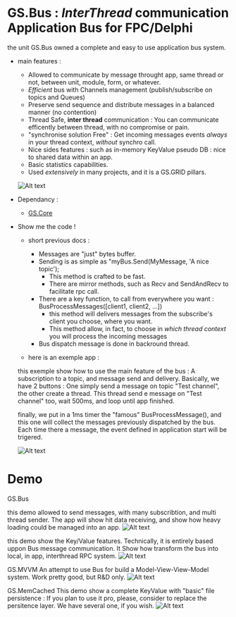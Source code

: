 # GS.Bus : *InterThread* communication Application Bus for FPC/Delphi
  
  the unit GS.Bus owned a complete and easy to use application bus system.
  
- main features : 
  - Allowed to communicate by message throught app, same thread or not, between unit, module, form, or whatever.
  - *Efficient* bus with Channels management (publish/subscribe on topics and Queues)
  - Preserve send sequence and distribute messages in a balanced manner (no contention)
  - Thread Safe, **inter thread** communication : You can communicate efficently between thread, with no compromise or pain.
  - "synchronise solution Free" : Get incoming messages events *always* in your thread context, *without* synchro call.
  - Nice sides features : such as in-memory KeyValue pseudo DB : nice to shared data within an app.
  - Basic statistics capabilities.
  - Used *extensively* in many projects, and it is a GS.GRID pillars.
  
  ![Alt text](/../master/Ressources/BusSchema.png?raw=true "")
  
- Dependancy : 
  - [GS.Core](https://github.com/VincentGsell/GS.Core)
  
- Show me the code !

  - short previous docs : 
    - Messages are "just" bytes buffer.
    - Sending is as simple as "myBus.Send(MyMessage, 'A nice topic');
      - This method is crafted to be fast.
      - There are mirror methods, such as Recv and SendAndRecv to facilitate rpc call.
    - There are a key function, to call from everywhere you want : BusProcessMessages([client1, client2, ...])
      - this method will delivers messages from the subscribe's client you choose, where you want.
      - This method allow, in fact, to choose in *which thread context* you will process the incoming messages
    - Bus dispatch message is done in backround thread.
	  	  
  - here is an exemple app : 
  
  this exemple show how to use the main feature of the bus : A subscription to a topic, and message send and delivery.
  Basically, we have 2 buttons : One simply send a message on topic "Test channel", the other create a thread.
  This thread send e message on "Test channel" too, wait 500ms, and loop until app finished.
  
  finally, we put in a 1ms timer the "famous" BusProcessMessage(), and this one will collect the messages previously dispatched by the bus.
  Each time there a message, the event defined in application start will be trigered.
  
  ![Alt text](/../master/Ressources/MinimalBusExemple.png?raw=true "")
  
	  



# Demo
  
  GS.Bus
  
  this demo allowed to send messages, with many subscribtion, and multi thread sender.
  The app will show hit data receiving, and show how heavy loading could be managed into an app.
  ![Alt text](/../master/Ressources/busbench.png?raw=true "")
  
  
  this demo show the Key/Value features.
  Technically, it is entirely based uppon Bus message communication. It Show how transform the bus into local, in app, interthread RPC system.
  ![Alt text](/../master/Ressources/busbench_kv.png?raw=true "")  
  
  GS.MVVM
  An attempt to use Bus for build a Model-View-View-Model system. Work pretty good, but R&D only. 
  ![Alt text](/../master/Ressources/mvvm.png?raw=true "")
  
  
  GS.MemCached
  This demo show a complete KeyValue with "basic" file persistence : If you plan to use it pro, please, consider to replace the persitence layer. We have several one, if you wish.
  ![Alt text](/../master/Ressources/memcached.png?raw=true "")

    
  
